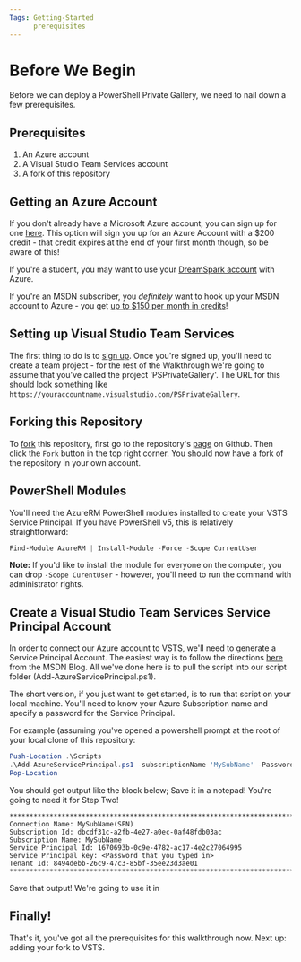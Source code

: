 ```yaml
---
Tags: Getting-Started
      prerequisites
---
```

# Before We Begin
Before we can deploy a PowerShell Private Gallery, we need to nail down a few prerequisites.

## Prerequisites
1. An Azure account
2. A Visual Studio Team Services account
3. A fork of this repository

## Getting an Azure Account
If you don't already have a Microsoft Azure account, you can sign up for one [here](https://azure.microsoft.com/en-us/free/).
This option will sign you up for an Azure Account with a $200 credit - that credit expires at the end of your first month though, so be aware of this!

If you're a student, you may want to use your [DreamSpark account](https://www.dreamspark.com/Product/Product.aspx?productid=99) with Azure.

If you're an MSDN subscriber, you *definitely* want to hook up your MSDN account to Azure - you get [up to $150 per month in credits](https://azure.microsoft.com/en-us/pricing/member-offers/msdn-benefits-details/)!

## Setting up Visual Studio Team Services
The first thing to do is to [sign up](https://www.visualstudio.com/en-us/docs/setup-admin/team-services/sign-up-for-visual-studio-team-services).
Once you're signed up, you'll need to create a team project - for the rest of the Walkthrough we're going to assume that you've called the project 'PSPrivateGallery'.
The URL for this should look something like `https://youraccountname.visualstudio.com/PSPrivateGallery`.

## Forking this Repository
To [fork](../Concepts/Forking.md) this repository, first go to the repository's [page](https://github.com/michaeltlombardi/PSPrivateGalleryWalkthrough) on Github.
Then click the `Fork` button in the top right corner.
You should now have a fork of the repository in your own account.

## PowerShell Modules
You'll need the AzureRM PowerShell modules installed to create your VSTS Service Principal.
If you have PowerShell v5, this is relatively straightforward:
```powershell
Find-Module AzureRM | Install-Module -Force -Scope CurrentUser
```

**Note:** If you'd like to install the module for everyone on the computer, you can drop `-Scope CurentUser` - however, you'll need to run the command with administrator rights.

## Create a Visual Studio Team Services Service Principal Account
In order to connect our Azure account to VSTS, we'll need to generate a Service Principal Account.
The easiest way is to follow the directions [here](https://blogs.msdn.microsoft.com/visualstudioalm/2015/10/04/automating-azure-resource-group-deployment-using-a-service-principal-in-visual-studio-online-buildrelease-management/) from the MSDN Blog.
All we've done here is to pull the script into our script folder (Add-AzureServicePrincipal.ps1).

The short version, if you just want to get started, is to run that script on your local machine.
You'll need to know your Azure Subscription name and specify a password for the Service Principal.

For example (assuming you've opened a powershell prompt at the root of your local clone of this repository:
```powershell
Push-Location .\Scripts
.\Add-AzureServicePrincipal.ps1 -subscriptionName 'MySubName' -Password 'SomeS35ure Password, hahahah! :D'
Pop-Location
```

You should get output like the block below; Save it in a notepad! You're going to need it for Step Two!
```
***************************************************************************
Connection Name: MySubName(SPN)
Subscription Id: dbcdf31c-a2fb-4e27-a0ec-0af48fdb03ac
Subscription Name: MySubName
Service Principal Id: 1670693b-0c9e-4782-ac17-4e2c27064995
Service Principal key: <Password that you typed in>
Tenant Id: 8494debb-26c9-47c3-85bf-35ee23d3ae01
***************************************************************************
```

Save that output! We're going to use it in 
## Finally!
That's it, you've got all the prerequisites for this walkthrough now.
Next up: adding your fork to VSTS. 